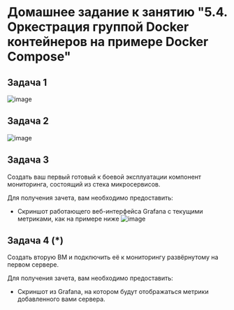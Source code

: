 # Домашнее задание к занятию "5.4. Оркестрация группой Docker контейнеров на примере Docker Compose"

## Задача 1

![image](https://user-images.githubusercontent.com/95320903/173693168-dd55789b-77ec-4a8b-b528-a7a5d257eebd.png)

## Задача 2

![image](https://user-images.githubusercontent.com/95320903/173705121-176a24ff-4854-43b9-8c7f-06573afcb5db.png)

## Задача 3

Создать ваш первый готовый к боевой эксплуатации компонент мониторинга, состоящий из стека микросервисов.

Для получения зачета, вам необходимо предоставить:
- Скриншот работающего веб-интерфейса Grafana с текущими метриками, как на примере ниже
![image](https://user-images.githubusercontent.com/95320903/168524171-0500af6b-99d0-4073-bb8f-5ee547c233f0.png)

## Задача 4 (*)

Создать вторую ВМ и подключить её к мониторингу развёрнутому на первом сервере.

Для получения зачета, вам необходимо предоставить:
- Скриншот из Grafana, на котором будут отображаться метрики добавленного вами сервера.

